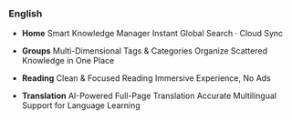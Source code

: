 


### English

* **Home**
  Smart Knowledge Manager
  Instant Global Search · Cloud Sync

* **Groups**
  Multi-Dimensional Tags & Categories
  Organize Scattered Knowledge in One Place

* **Reading**
  Clean & Focused Reading
  Immersive Experience, No Ads

* **Translation**
  AI-Powered Full-Page Translation
  Accurate Multilingual Support for Language Learning

